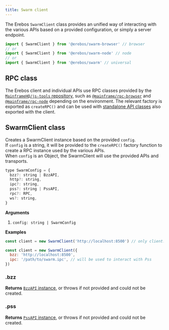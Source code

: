 ```yaml
---
title: Swarm client
---
```


The Erebos `SwarmClient` class provides an unified way of interacting with the various APIs based on a provided configuration, or simply a server endpoint.

```js
import { SwarmClient } from '@erebos/swarm-browser' // browser
// or
import { SwarmClient } from '@erebos/swarm-node' // node
// or
import { SwarmClient } from '@erebos/swarm' // universal
```

## RPC class

The Erebos client and individual APIs use RPC classes provided by the [`MainframeHQ/js-tools` repository](https://github.com/MainframeHQ/js-tools#packages), such as [`@mainframe/rpc-browser`](https://github.com/MainframeHQ/js-tools/tree/master/packages/rpc-browser) and [`@mainframe/rpc-node`](https://github.com/MainframeHQ/js-tools/tree/master/packages/rpc-node) depending on the environment.
The relevant factory is exported as `createRPC()` and can be used with [standalone API classes](individual-apis.md) also exported with the client.

## SwarmClient class

Creates a SwarmClient instance based on the provided `config`.\
If `config` is a string, it will be provided to the `createRPC()` factory function to create a RPC instance used by the various APIs.\
When `config` is an Object, the SwarmClient will use the provided APIs and transports.

```javascript
type SwarmConfig = {
  bzz?: string | BzzAPI,
  http?: string,
  ipc?: string,
  pss?: string | PssAPI,
  rpc?: RPC,
  ws?: string,
}
```

**Arguments**

1.  `config: string | SwarmConfig`

**Examples**

```javascript
const client = new SwarmClient('http://localhost:8500') // only client.bzz will be available

const client = new SwarmClient({
  bzz: 'http://localhost:8500',
  ipc: '/path/to/swarm.ipc', // will be used to interact with Pss
})
```

### .bzz

**Returns** [`BzzAPI` instance](api-bzz.md), or throws if not provided and could not be created.

### .pss

**Returns** [`PssAPI` instance](api-pss.md), or throws if not provided and could not be created.

